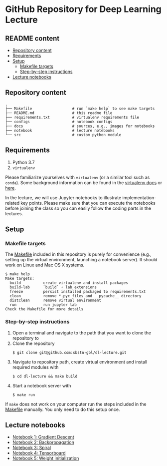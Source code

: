# GitHub Repository for Deep Learning Lecture


## README content

<!-- vim-markdown-toc GFM -->

* [Repository content](#repository-content)
* [Requirements](#requirements)
* [Setup](#setup)
  * [Makefile targets](#makefile-targets)
  * [Step-by-step instructions](#step-by-step-instructions)
* [Lecture notebooks](#lecture-notebooks)

<!-- vim-markdown-toc -->


## Repository content

```
.
├── Makefile                  # run `make help` to see make targets
├── README.md                 # this readme file
├── requirements.txt          # virtualenv requirements file
├── configs                   # notebook configs
├── docs                      # sources, e.g., images for notebooks
├── notebook                  # lecture notebooks
└── src                       # custom python module
```


## Requirements

1. Python 3.7
1. `virtualenv`

Please familiarize yourselves with `virtualenv` (or a similar tool such as `conda`). Some background information can be found in the [virtualenv docs](https://virtualenv.pypa.io/en/latest/) or [here](https://stackoverflow.com/questions/34398676/does-conda-replace-the-need-for-virtualenv).

In the lecture, we will use Jupyter notebooks to illustrate implementation-related key points. Please make sure that you can execute the notebooks before joining the class so you can easily follow the coding parts in the lectures.


## Setup

### Makefile targets

The [Makefile](./Makefile) included in this repository is purely for convenience (e.g., setting up the virtual environment, launching a notebook server). It should work on Linux and Mac OS X systems.

```
$ make help
Make targets:
  build          create virtualenv and install packages
  build-lab      `build` + lab extensions
  freeze         persist installed packaged to requirements.txt
  clean          remove *.pyc files and __pycache__ directory
  distclean      remove virtual environment
  run            run jupyter lab
Check the Makefile for more details
```

### Step-by-step instructions

1. Open a terminal and navigate to the path that you want to clone the repository to
1. Clone the repository
    ```
    $ git clone git@github.com:sbstn-gbl/dl-lecture.git
    ```
1. Navigate to repository path, create virtual environment and install required modules with
    ```
    $ cd dl-lecture && make build
    ```
1. Start a notebook server with
    ```
    $ make run
    ```

If `make` does not work on your computer run the steps included in the [Makefile](./Makefile) manually. You only need to do this setup once.


## Lecture notebooks

- [Notebook 1: Gradient Descent](notebooks/1-gradient-descent.ipynb)
- [Notebook 2: Backpropagation](notebooks/2-backpropagation.ipynb)
- [Notebook 3: Spiral ](notebooks/3-spiral.ipynb)
- [Notebook 4: Tensorboard](notebooks/4-tensorboard.ipynb)
- [Notebook 5: Weight initialization](notebooks/5-weight-initialization.ipynb)
